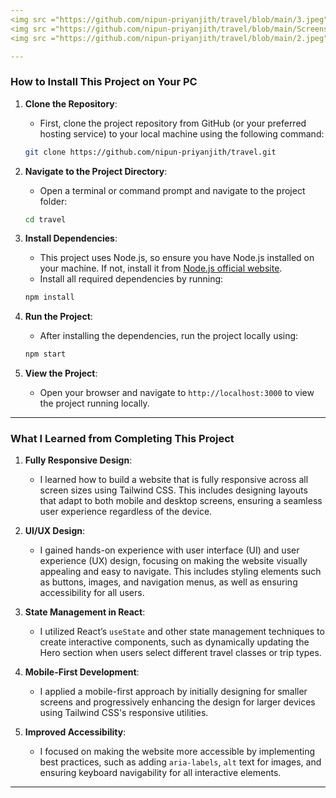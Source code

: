 ```yaml
---
<img src ="https://github.com/nipun-priyanjith/travel/blob/main/3.jpeg"/>
<img src ="https://github.com/nipun-priyanjith/travel/blob/main/Screenshot_2-1-2025_232335_localhost.jpeg"/>
<img src ="https://github.com/nipun-priyanjith/travel/blob/main/2.jpeg"/>

---
```


### How to Install This Project on Your PC

1. **Clone the Repository**:
   - First, clone the project repository from GitHub (or your preferred hosting service) to your local machine using the following command:
   ```bash
   git clone https://github.com/nipun-priyanjith/travel.git
   ```

2. **Navigate to the Project Directory**:
   - Open a terminal or command prompt and navigate to the project folder:
   ```bash
   cd travel
   ```

3. **Install Dependencies**:
   - This project uses Node.js, so ensure you have Node.js installed on your machine. If not, install it from [Node.js official website](https://nodejs.org/).
   - Install all required dependencies by running:
   ```bash
   npm install
   ```

4. **Run the Project**:
   - After installing the dependencies, run the project locally using:
   ```bash
   npm start
   ```

5. **View the Project**:
   - Open your browser and navigate to `http://localhost:3000` to view the project running locally.

---

### What I Learned from Completing This Project

1. **Fully Responsive Design**:
   - I learned how to build a website that is fully responsive across all screen sizes using Tailwind CSS. This includes designing layouts that adapt to both mobile and desktop screens, ensuring a seamless user experience regardless of the device.

2. **UI/UX Design**:
   - I gained hands-on experience with user interface (UI) and user experience (UX) design, focusing on making the website visually appealing and easy to navigate. This includes styling elements such as buttons, images, and navigation menus, as well as ensuring accessibility for all users.
   
3. **State Management in React**:
   - I utilized React’s `useState` and other state management techniques to create interactive components, such as dynamically updating the Hero section when users select different travel classes or trip types.

4. **Mobile-First Development**:
   - I applied a mobile-first approach by initially designing for smaller screens and progressively enhancing the design for larger devices using Tailwind CSS's responsive utilities.

5. **Improved Accessibility**:
   - I focused on making the website more accessible by implementing best practices, such as adding `aria-labels`, `alt` text for images, and ensuring keyboard navigability for all interactive elements.

---
